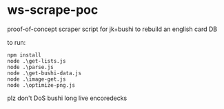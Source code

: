 # ws-scrape-poc
proof-of-concept scraper script for jk+bushi to rebuild an english card DB

to run:
```
npm install
node .\get-lists.js
node .\parse.js 
node .\get-bushi-data.js
node .\image-get.js
node .\optimize-png.js
```

plz don't DoS bushi
long live encoredecks
